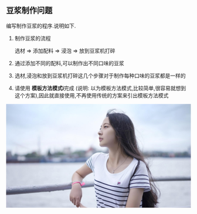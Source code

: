 
## 豆浆制作问题

编写制作豆浆的程序.说明如下.

1. 制作豆浆的流程

    选材 => 添加配料 => 浸泡 => 放到豆浆机打碎
2. 通过添加不同的配料,可以制作出不同口味的豆浆
3. 选材,浸泡和放到豆浆机打碎这几个步骤对于制作每种口味的豆浆都是一样的
4. 请使用 **模板方法模式i**完成 (说明: 以为模板方法模式,比较简单,很容易就想到这个方案),因此就直接使用,不再使用传统的方案来引出模板方法模式

    
 
 
 
 
 
 
 
 
 
 
 
 
 
 
 
 
 
 
 
 
 
 
 
 
 
 
 
 
 
 
 
 


 
 
 
 
 
 
 
 
 
 
 
 
 
 
 
 
 
 
 
 
 
 
 
 
 
  ![](./img/mm/meizi05.jpg)
 
 
 
 
 
 
 
 
 
 
 